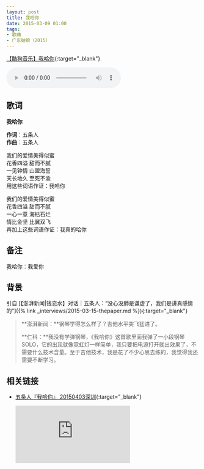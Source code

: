 ```yaml
---
layout: post
title: 我哈你
date: 2015-03-09 01:00
tags:
- 歌曲
- 广东姑娘（2015）
---
```


[【酷狗音乐】我哈你](https://www.kugou.com/song/#hash=A1CD5C82456AA0341D608E80D9C31B3B&album_id=977483){:target="_blank"}

<audio controls  loop  src="https://onedrive.gimhoy.com/1drv/aHR0cHM6Ly8xZHJ2Lm1zL3UvcyFBbXVjeFU4NF9vc3NoQnlPT0tzWVNoQTdrXy1i.wav">
您的浏览器不支持 audio 标签。
</audio>

## 歌词

**我哈你**

**作词**：五条人  
**作曲**：五条人

我们的爱情美得似蜜  
花香四溢 甜而不腻  
一见钟情 山盟海誓  
天长地久 至死不渝  
用这些词语作证：我哈你

我们的爱情美得似蜜  
花香四溢 甜而不腻  
一心一意 海枯石烂  
情比金坚 比翼双飞  
再加上这些词语作证：我真的哈你

## 备注

我哈你：我爱你

## 背景

引自 [【澎湃新闻\|钱恋水】对话｜五条人：“没心没肺是谦虚了，我们是讲真感情的”]({% link _interviews/2015-03-15-thepaper.md %}){:target="_blank"}

> **澎湃新闻：**钢琴学得怎么样了？吉他水平突飞猛进了。
> 
> **仁科：**我没有学弹钢琴，《我哈你》这首歌里面我弹了一小段钢琴SOLO，它的出现就像霓虹灯一样简单，我只要把电源打开就出效果了，不需要什么技术含量。至于吉他技术，我是花了不少心思去练的，我觉得我还需要不断学习。

## 相关链接

- [五条人『我哈你』 20150403深圳](https://v.youku.com/v_show/id_XMTM5NDc1OTA2OA==.html?spm=a2h0c.8166622.PhoneSokuUgc_1.dscreenshot){:target="_blank"}

  <div class="iframe-container"><iframe class="responsive-iframe" src='https://player.youku.com/embed/XMTM5NDc1OTA2OA==' frameborder="no" allowfullscreen="true"></iframe></div>
  